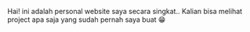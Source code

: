 Hai! ini adalah personal website saya secara singkat..
Kalian bisa melihat project apa saja yang sudah pernah saya buat 😁
